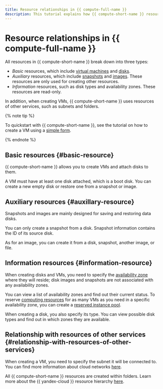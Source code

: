 ```yaml
---
title: Resource relationships in {{ compute-full-name }}
description: This tutorial explains how {{ compute-short-name }} resources and resource types are related, as well as how they relate to other {{ yandex-cloud }} services.
---
```


# Resource relationships in {{ compute-full-name }}

All resources in {{ compute-short-name }} break down into three types:

* _Basic_ resources, which include [virtual machines](vm.md) and [disks](disk.md).
* _Auxiliary_ resources, which include [snapshots](snapshot.md) and [images](image.md). These resources are only used for creating other resources.
* _Information_ resources, such as disk types and availability zones. These resources are read-only.

In addition, when creating VMs, {{ compute-short-name }} uses resources of other services, such as subnets and folders.

{% note tip %}

To quickstart with {{ compute-short-name }}, see the tutorial on how to create a VM using a [simple form](../quickstart/simple-form-vm.md).

{% endnote %}

## Basic resources {#basic-resource}

{{ compute-short-name }} allows you to create VMs and attach disks to them.

A VM must have at least one disk attached, which is a boot disk. You can create a new empty disk or restore one from a snapshot or image.

## Auxiliary resources {#auxillary-resource}

Snapshots and images are mainly designed for saving and restoring data disks.

You can only create a snapshot from a disk. Snapshot information contains the ID of its source disk.

As for an image, you can create it from a disk, snapshot, another image, or file.

## Information resources {#information-resource}

When creating disks and VMs, you need to specify the [availability zone](../../overview/concepts/geo-scope.md) where they will reside; disk images and snapshots are not associated with any availability zones.

You can view a list of availability zones and find out their current status. To reserve [computing resources](./vm.md#types) for as many VMs as you need in a specific availability zone, you can create a [reserved instance pool](./reserved-pools.md).

When creating a disk, you also specify its type. You can view possible disk types and find out in which zones they are available.

## Relationship with resources of other services {#relationship-with-resources-of-other-services}

When creating a VM, you need to specify the subnet it will be connected to. You can find more information about cloud networks [here](../../vpc/concepts/network.md).

All {{ compute-short-name }} resources are created within folders. Learn more about the {{ yandex-cloud }} resource hierarchy [here](../../resource-manager/concepts/resources-hierarchy.md).
